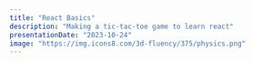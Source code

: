 ```yaml
---
title: "React Basics"
description: "Making a tic-tac-toe game to learn react"
presentationDate: "2023-10-24"
image: "https://img.icons8.com/3d-fluency/375/physics.png"
---
```

